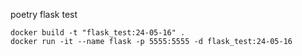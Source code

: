 poetry flask test

    docker build -t "flask_test:24-05-16" .
    docker run -it --name flask -p 5555:5555 -d flask_test:24-05-16